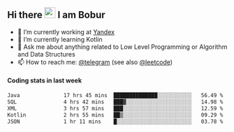 ## Hi there <img src="https://media.giphy.com/media/hvRJCLFzcasrR4ia7z/giphy.gif" width="25px" height="25px"> I am Bobur

- 💼 I’m currently working at [Yandex](https://yandex.ru/)
- 🌱 I’m currently learning Kotlin
- 💬 Ask me about anything related to Low Level Programming or Algorithm and Data Structures
- 📫 How to reach me: [@telegram](https://t.me/octoant) (see also [@leetcode](https://leetcode.com/octoant/))    

#### Coding stats in last week

<!--START_SECTION:waka-->

```txt
Java              17 hrs 45 mins  ██████████████░░░░░░░░░░░   56.49 %
SQL               4 hrs 42 mins   ███▓░░░░░░░░░░░░░░░░░░░░░   14.98 %
XML               3 hrs 57 mins   ███░░░░░░░░░░░░░░░░░░░░░░   12.59 %
Kotlin            2 hrs 55 mins   ██▒░░░░░░░░░░░░░░░░░░░░░░   09.29 %
JSON              1 hr 11 mins    █░░░░░░░░░░░░░░░░░░░░░░░░   03.78 %
```

<!--END_SECTION:waka-->
